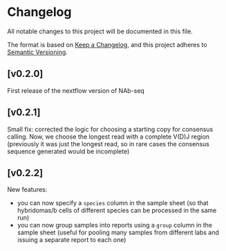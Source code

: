 # Changelog
All notable changes to this project will be documented in this file.

The format is based on [Keep a Changelog](https://keepachangelog.com/en/1.0.0/),
and this project adheres to [Semantic Versioning](https://semver.org/spec/v2.0.0.html).

## [v0.2.0]

First release of the nextflow version of NAb-seq

## [v0.2.1]

Small fix: corrected the logic for choosing a starting copy for consensus calling. Now, we choose the longest read with a complete V(D)J region (previously it was just the longest read, so in rare cases the consensus sequence generated would be incomplete)

## [v0.2.2]

New features: 
- you can now specify a `species` column in the sample sheet (so that hybridomas/b cells of different species can be processed in the same run)
- you can now group samples into reports using a `group` column in the sample sheet (useful for pooling many samples from different labs and issuing a separate report to each one)


